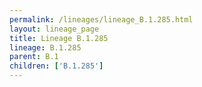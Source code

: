 ```yaml
---
permalink: /lineages/lineage_B.1.285.html
layout: lineage_page
title: Lineage B.1.285
lineage: B.1.285
parent: B.1
children: ['B.1.285']
---
```

